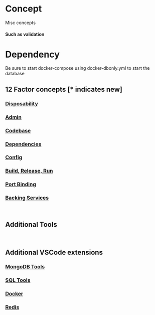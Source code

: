 # Concept
Misc concepts
#### Such as validation

# Dependency
Be sure to start docker-compose using docker-dbonly.yml to start the database

## 12 Factor concepts [* indicates new]

### [Disposability](https://12factor.net/disposablility)
### [Admin](https://12factor.net/admin)
### [Codebase](https://12factor.net/codebase)
### [Dependencies](https://12factor.net/dependencies)
### [Config](https://12factor.net/config)
### [Build, Release, Run](https://12factor.net/build-release-run)
### [Port Binding](https://12factor.net/port-binding)
### [Backing Services](https://12factor.net/backing-services)
<br/>

## Additional Tools

<br/>

## Additional VSCode extensions
### [MongoDB Tools](https://marketplace.visualstudio.com/items?itemName=mongodb.mongodb-vscode)
### [SQL Tools](https://marketplace.visualstudio.com/items?itemName=mtxr.sqltools)
### [Docker](https://marketplace.visualstudio.com/items?itemName=formulahendry.docker-extension-pack)
### [Redis](https://marketplace.visualstudio.com/items?itemName=Dunn.redis)
<br/>


